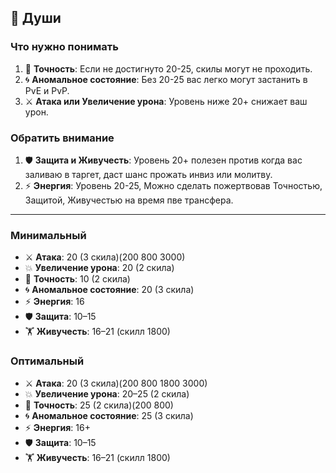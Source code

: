 ## 💠 Души

### Что нужно понимать
1. 🎯️ **Точность**: Если не достигнуто 20-25, скилы могут не проходить.
2. 🌀 **Аномальное состояние**: Без 20-25 вас легко могут застанить в PvE и PvP.
3. ⚔️ **Атака или Увеличение урона**: Уровень ниже 20+ снижает ваш урон.

### Обратить внимание
1. 🛡️ **Защита и Живучесть**: Уровень 20+ полезен против когда вас заливаю в таргет, даст шанс прожать инвиз или молитву.
2. ⚡ **Энергия**: Уровень 20-25, Можно сделать пожертвовав Точностью, Защитой, Живучестью на время пве трансфера.

---

### Минимальный
- ⚔️ **Атака**: 20 (3 скила)(200 800 3000)
- 💥 **Увеличение урона**: 20 (2 скила)
- 🎯 **Точность**: 10 (2 скила)
- 🌀 **Аномальное состояние**: 20 (3 скила)
- ⚡ **Энергия**: 16
- 🛡️ **Защита**: 10–15
- 🏋️ **Живучесть**: 16–21 (скилл 1800)

### Оптимальный
- ⚔️ **Атака**: 20 (3 скила)(200 800 1800 3000)
- 💥 **Увеличение урона**: 20–25 (2 скила)
- 🎯 **Точность**: 25 (2 скила)(200 800)
- 🌀 **Аномальное состояние**: 25 (3 скила)
- ⚡ **Энергия**: 16+
- 🛡️ **Защита**: 10–15
- 🏋️ **Живучесть**: 16–21 (скилл 1800)
